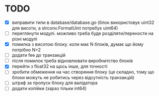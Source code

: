 # TODO

- [x] виправити типи в database/database.go (блок використовує uint32 для висоти, а strconv.FormatUint потребує uint64)
- [ ] переглянути модулі. можливо треба буде розділяти/перености на різні модулі
- [x] помилка з висотою блоку. коли має N блоків, думає що йому потрібно N+2
- [ ] додати fee до транзакцій
- [ ] після помилок треба відновлювати виробнитство блоків
- [x] перейти з float32 на щось інше, для точності
- [ ] зробити обмеження на час створення блоку (це складно, тому що блоки можуть не робитись через відсутність транзакцій)
- [ ] штраф за пропуск блоку для валідатора
- [ ] додати копійки (зараз тільки int64)
